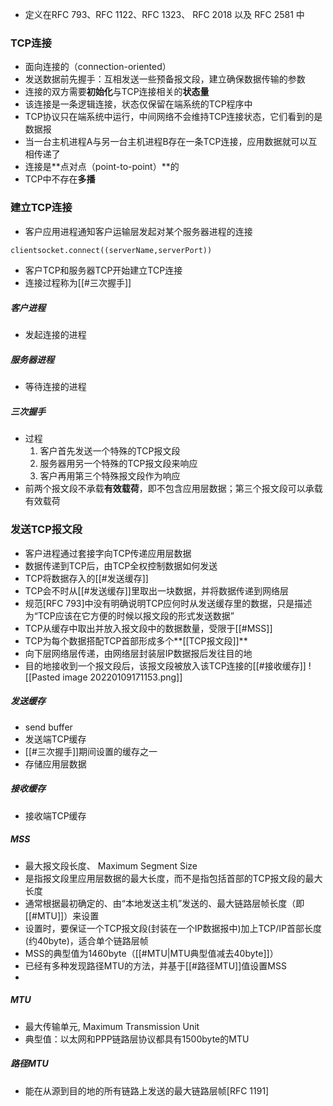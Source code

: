- 定义在RFC 793、RFC 1122、RFC 1323、 RFC 2018 以及 RFC 2581 中

### TCP连接
- 面向连接的（connection-oriented）
- 发送数据前先握手：互相发送一些预备报文段，建立确保数据传输的参数
- 连接的双方需要**初始化**与TCP连接相关的**状态量**
- 该连接是一条逻辑连接，状态仅保留在端系统的TCP程序中
- TCP协议只在端系统中运行，中间网络不会维持TCP连接状态，它们看到的是数据报
- 当一台主机进程A与另一台主机进程B存在一条TCP连接，应用数据就可以互相传递了
- 连接是**点对点（point-to-point）**的
- TCP中不存在**多播**

### 建立TCP连接
- 客户应用进程通知客户运输层发起对某个服务器进程的连接
```python
clientsocket.connect((serverName,serverPort))
```
- 客户TCP和服务器TCP开始建立TCP连接
- 连接过程称为[[#三次握手]]
##### 客户进程
- 发起连接的进程
##### 服务器进程
- 等待连接的进程
#####  三次握手
- 过程
	1. 客户首先发送一个特殊的TCP报文段
	2. 服务器用另一个特殊的TCP报文段来响应
	3. 客户再用第三个特殊报文段作为响应
- 前两个报文段不承载**有效载荷**，即不包含应用层数据；第三个报文段可以承载有效载荷

### 发送TCP报文段
- 客户进程通过套接字向TCP传递应用层数据
- 数据传递到TCP后，由TCP全权控制数据如何发送
- TCP将数据存入的[[#发送缓存]]
- TCP会不时从[[#发送缓存]]里取出一块数据，并将数据传递到网络层
- 规范[RFC 793]中没有明确说明TCP应何时从发送缓存里的数据，只是描述为“TCP应该在它方便的时候以报文段的形式发送数据”
- TCP从缓存中取出并放入报文段中的数据数量，受限于[[#MSS]]
- TCP为每个数据搭配TCP首部形成多个**[[TCP报文段]]**
- 向下层网络层传递，由网络层封装层IP数据报后发往目的地
- 目的地接收到一个报文段后，该报文段被放入该TCP连接的[[#接收缓存]]
![[Pasted image 20220109171153.png]]
##### 发送缓存
- send buffer
- 发送端TCP缓存
- [[#三次握手]]期间设置的缓存之一
- 存储应用层数据
##### 接收缓存
- 接收端TCP缓存
##### MSS
- 最大报文段长度、 Maximum Segment Size
- 是指报文段里应用层数据的最大长度，而不是指包括首部的TCP报文段的最大长度
- 通常根据最初确定的、由“本地发送主机”发送的、最大链路层帧长度（即[[#MTU]]）来设置
- 设置时，要保证一个TCP报文段(封装在一个IP数据报中)加上TCP/IP首部长度(约40byte)，适合单个链路层帧
- MSS的典型值为1460byte（[[#MTU|MTU典型值减去40byte]]）
- 已经有多种发现路径MTU的方法，并基于[[#路径MTU]]值设置MSS
- 
##### MTU
- 最大传输单元, Maximum Transmission Unit
- 典型值：以太网和PPP链路层协议都具有1500byte的MTU

##### 路径MTU
- 能在从源到目的地的所有链路上发送的最大链路层帧[RFC 1191]